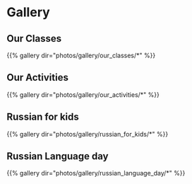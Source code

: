 # Gallery


## Our Classes

{{% gallery dir="photos/gallery/our_classes/*" %}}

## Our Activities

{{% gallery dir="photos/gallery/our_activities/*" %}}

## Russian for kids

{{% gallery dir="photos/gallery/russian_for_kids/*" %}}

## Russian Language day

{{% gallery dir="photos/gallery/russian_language_day/*" %}}

<div class = "clear"></div>
